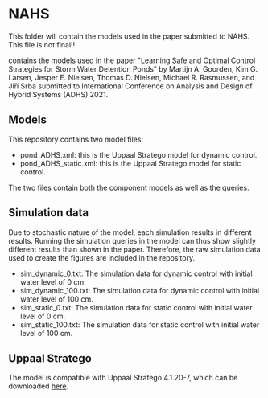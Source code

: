 # NAHS
This folder will contain the models used in the paper submitted to NAHS. This file is not final!!

contains the models used in the paper "Learning Safe and Optimal Control Strategies for Storm Water Detention Ponds" by Martijn A. Goorden, Kim G. Larsen, Jesper E. Nielsen, Thomas D. Nielsen, Michael R. Rasmussen, and Jiří Srba submitted to International Conference on Analysis and Design of Hybrid Systems (ADHS) 2021.

## Models
This repository contains two model files:

* pond_ADHS.xml: this is the Uppaal Stratego model for dynamic control.
* pond_ADHS_static.xml: this is the Uppaal Stratego model for static control.

The two files contain both the component models as well as the queries.


## Simulation data
Due to stochastic nature of the model, each simulation results in different results. Running the simulation queries in the model can thus show slightly different results than shown in the paper. Therefore, the raw simulation data used to create the figures are included in the repository.

* sim_dynamic_0.txt: The simulation data for dynamic control with initial water level of 0 cm.
* sim_dynamic_100.txt: The simulation data for dynamic control with initial water level of 100 cm.
* sim_static_0.txt: The simulation data for static control with initial water level of 0 cm.
* sim_static_100.txt: The simulation data for static control with initial water level of 100 cm.


## Uppaal Stratego
The model is compatible with Uppaal Stratego 4.1.20-7, which can be downloaded [here](https://people.cs.aau.dk/~marius/stratego/download.html).
